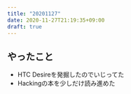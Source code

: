 ```yaml
---
title: "20201127"
date: 2020-11-27T21:19:35+09:00
draft: true
---
```


## やったこと
* HTC Desireを発掘したのでいじってた
* Hackingの本を少しだけ読み進めた
